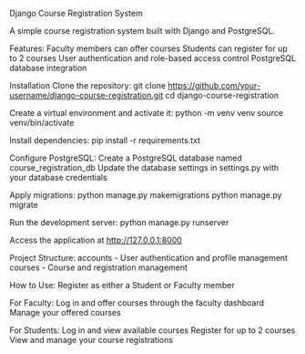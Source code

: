 Django Course Registration System

A simple course registration system built with Django and PostgreSQL.

Features:
Faculty members can offer courses
Students can register for up to 2 courses
User authentication and role-based access control
PostgreSQL database integration

Installation
Clone the repository:
git clone https://github.com/your-username/django-course-registration.git
cd django-course-registration

Create a virtual environment and activate it:
python -m venv venv
source venv/bin/activate

Install dependencies:
pip install -r requirements.txt

Configure PostgreSQL:
Create a PostgreSQL database named course_registration_db
Update the database settings in settings.py with your database credentials


Apply migrations:
python manage.py makemigrations
python manage.py migrate

Run the development server:
python manage.py runserver

Access the application at http://127.0.0.1:8000

Project Structure:
accounts - User authentication and profile management
courses - Course and registration management

How to Use:
Register as either a Student or Faculty member

For Faculty:
Log in and offer courses through the faculty dashboard
Manage your offered courses


For Students:
Log in and view available courses
Register for up to 2 courses
View and manage your course registrations
